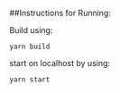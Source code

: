 ##Instructions for Running:

Build using: 
```
yarn build
```

start on localhost by using:
```
yarn start
```